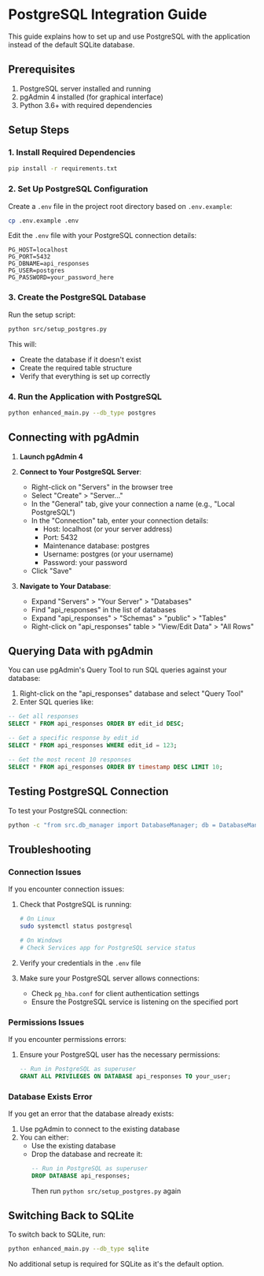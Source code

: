 # PostgreSQL Integration Guide

This guide explains how to set up and use PostgreSQL with the application instead of the default SQLite database.

## Prerequisites

1. PostgreSQL server installed and running
2. pgAdmin 4 installed (for graphical interface)
3. Python 3.6+ with required dependencies

## Setup Steps

### 1. Install Required Dependencies

```bash
pip install -r requirements.txt
```

### 2. Set Up PostgreSQL Configuration

Create a `.env` file in the project root directory based on `.env.example`:

```bash
cp .env.example .env
```

Edit the `.env` file with your PostgreSQL connection details:

```
PG_HOST=localhost
PG_PORT=5432
PG_DBNAME=api_responses
PG_USER=postgres
PG_PASSWORD=your_password_here
```

### 3. Create the PostgreSQL Database

Run the setup script:

```bash
python src/setup_postgres.py
```

This will:
- Create the database if it doesn't exist
- Create the required table structure
- Verify that everything is set up correctly

### 4. Run the Application with PostgreSQL

```bash
python enhanced_main.py --db_type postgres
```

## Connecting with pgAdmin

1. **Launch pgAdmin 4**

2. **Connect to Your PostgreSQL Server**:
   - Right-click on "Servers" in the browser tree
   - Select "Create" > "Server..."
   - In the "General" tab, give your connection a name (e.g., "Local PostgreSQL")
   - In the "Connection" tab, enter your connection details:
     - Host: localhost (or your server address)
     - Port: 5432
     - Maintenance database: postgres
     - Username: postgres (or your username)
     - Password: your password
   - Click "Save"

3. **Navigate to Your Database**:
   - Expand "Servers" > "Your Server" > "Databases"
   - Find "api_responses" in the list of databases
   - Expand "api_responses" > "Schemas" > "public" > "Tables"
   - Right-click on "api_responses" table > "View/Edit Data" > "All Rows"

## Querying Data with pgAdmin

You can use pgAdmin's Query Tool to run SQL queries against your database:

1. Right-click on the "api_responses" database and select "Query Tool"
2. Enter SQL queries like:

```sql
-- Get all responses
SELECT * FROM api_responses ORDER BY edit_id DESC;

-- Get a specific response by edit_id
SELECT * FROM api_responses WHERE edit_id = 123;

-- Get the most recent 10 responses
SELECT * FROM api_responses ORDER BY timestamp DESC LIMIT 10;
```

## Testing PostgreSQL Connection

To test your PostgreSQL connection:

```bash
python -c "from src.db_manager import DatabaseManager; db = DatabaseManager(db_type='postgres'); print('Connection successful')"
```

## Troubleshooting

### Connection Issues

If you encounter connection issues:

1. Check that PostgreSQL is running:
   ```bash
   # On Linux
   sudo systemctl status postgresql
   
   # On Windows
   # Check Services app for PostgreSQL service status
   ```

2. Verify your credentials in the `.env` file

3. Make sure your PostgreSQL server allows connections:
   - Check `pg_hba.conf` for client authentication settings
   - Ensure the PostgreSQL service is listening on the specified port

### Permissions Issues

If you encounter permissions errors:

1. Ensure your PostgreSQL user has the necessary permissions:
   ```sql
   -- Run in PostgreSQL as superuser
   GRANT ALL PRIVILEGES ON DATABASE api_responses TO your_user;
   ```

### Database Exists Error

If you get an error that the database already exists:

1. Use pgAdmin to connect to the existing database
2. You can either:
   - Use the existing database
   - Drop the database and recreate it:
     ```sql
     -- Run in PostgreSQL as superuser
     DROP DATABASE api_responses;
     ```
     Then run `python src/setup_postgres.py` again

## Switching Back to SQLite

To switch back to SQLite, run:

```bash
python enhanced_main.py --db_type sqlite
```

No additional setup is required for SQLite as it's the default option. 